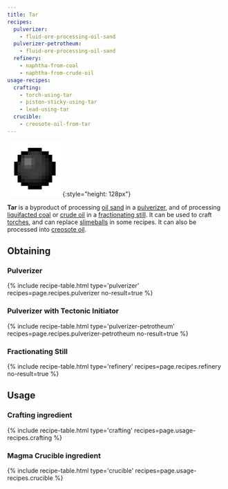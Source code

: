 ```yaml
---
title: Tar
recipes:
  pulverizer:
    - fluid-ore-processing-oil-sand
  pulverizer-petrotheum:
    - fluid-ore-processing-oil-sand
  refinery:
    - naphtha-from-coal
    - naphtha-from-crude-oil
usage-recipes:
  crafting:
    - torch-using-tar
    - piston-sticky-using-tar
    - lead-using-tar
  crucible:
    - creosote-oil-from-tar
---
```


![Tar](/assets/images/thermal-foundation/tar.png){:style="height: 128px"}


**Tar** is a byproduct of processing [oil
sand](/docs/thermal-foundation/world/fluid-ores/oil-sand/) in a
[pulverizer](/docs/thermal-expansion/machines/pulverizer/), and of processing
[liquifacted coal](/docs/thermal-foundation/fluids/fuel/liquifacted-coal/) or
[crude oil](/docs/thermal-foundation/fluids/fuel/crude-oil/) in a [fractionating
still](/docs/thermal-expansion/machines/fractionating-still/). It can be used to
craft [torches](https://minecraft.gamepedia.com/Torches), and can replace
[slimeballs](https://minecraft.gamepedia.com/Slimeball) in some recipes. It can
also be processed into [creosote
oil](/docs/thermal-foundation/fluids/other/creosote-oil/).


Obtaining
---------

### Pulverizer
{% include recipe-table.html type='pulverizer' recipes=page.recipes.pulverizer no-result=true %}

### Pulverizer with Tectonic Initiator
{% include recipe-table.html type='pulverizer-petrotheum' recipes=page.recipes.pulverizer-petrotheum no-result=true %}

### Fractionating Still
{% include recipe-table.html type='refinery' recipes=page.recipes.refinery no-result=true %}


Usage
-----

### Crafting ingredient
{% include recipe-table.html type='crafting' recipes=page.usage-recipes.crafting %}

### Magma Crucible ingredient
{% include recipe-table.html type='crucible' recipes=page.usage-recipes.crucible %}
